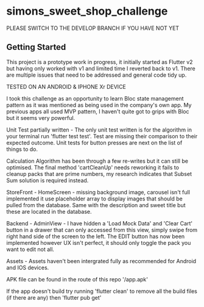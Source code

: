 # simons_sweet_shop_challenge

PLEASE SWITCH TO THE DEVELOP BRANCH IF YOU HAVE NOT YET

## Getting Started

This project is a prototype work in progress, it initially started as Flutter v2 but having only worked with v1 and limited time I reverted back to v1. There are multiple issues that need to be addressed and general code tidy up.

TESTED ON AN ANDROID & IPHONE Xr DEVICE 

I took this challenge as an opportunity to learn Bloc state management pattern as it was mentioned as being used in the company's own app. My previous apps all used MVP pattern, I haven't quite got to grips with Bloc but it seems very powerful.

Unit Test partially written - The only unit test written is for the algorithm in your terminal run 'flutter test test'.  Test are missing their comparison to their expected outcome. Unit tests for button presses are next on the list of things to do.

Calculation Algorithm has been through a few re-writes but it can still be optimised. The final method 'cartCleanUp' needs reworking it fails to cleanup packs that are prime numbers, my research indicates that Subset Sum solution is required instead.

StoreFront - HomeScreen - missing background image, carousel isn't full implemented it use placeholder array to display images that should be pulled from the database. Same with the description and sweet title but these are located in the database.

Backend - AdminView - I have hidden a 'Load Mock Data' and 'Clear Cart' button in a drawer that can only accessed from this view, simply swipe from right hand side of the screen to the left. The EDIT button has now been implemented however UX isn't perfect, it should only toggle the pack you want to edit not all.

Assets - Assets haven't been intergrated fully as recommended for Android and IOS devices.

APK file can be found in the route of this repo '/app.apk'

If the app doesn't build try running 'flutter clean' to remove all the build files (if there are any) then 'flutter pub get'

